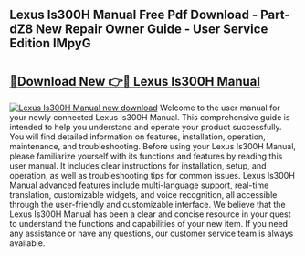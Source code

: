 ## Lexus Is300H Manual Free Pdf Download - Part-dZ8 New Repair Owner Guide - User Service Edition lMpyG

# <h2><a href="http://cf22389.oget.top/?id=Lexus+Is300H+Manual">🔗Download New 👉🔴 Lexus Is300H Manual</a></h2>

[![Lexus Is300H Manual new download](https://i.imgur.com/5g1atiW.png)](http://cf22389.oget.top/?id=Lexus+Is300H+Manual)
Welcome to the user manual for your newly connected Lexus Is300H Manual. This comprehensive guide is intended to help you understand and operate your product successfully. You will find detailed information on features, installation, operation, maintenance, and troubleshooting. Before using your Lexus Is300H Manual, please familiarize yourself with its functions and features by reading this user manual. It includes clear instructions for installation, setup, and operation, as well as troubleshooting tips for common issues. Lexus Is300H Manual advanced features include multi-language support, real-time translation, customizable widgets, and voice recognition, all accessible through the user-friendly and customizable interface. We believe that the Lexus Is300H Manual has been a clear and concise resource in your quest to understand the functions and capabilities of your new item. If you need any assistance or have any questions, our customer service team is always available.
